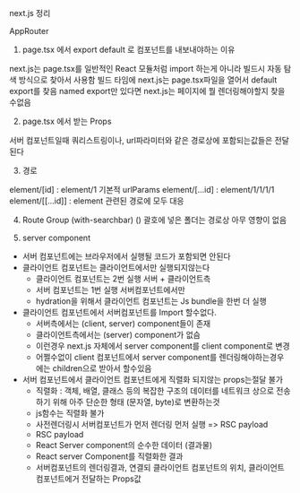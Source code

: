 next.js 정리

AppRouter

1. page.tsx 에서 export default 로 컴포넌트를 내보내야하는 이유

next.js는 page.tsx를 일반적인 React 모듈처럼 import 하는게 아니라
빌드시 자동 탐색 방식으로 찾아서 사용함
빌드 타임에 next.js는 page.tsx파일을 열어서 default export를 찾음
named export만 있다면 next.js는 페이지에 뭘 렌더링해야할지 찾을수없음

2. page.tsx 에서 받는 Props

서버 컴포넌트일때
쿼리스트링이나, url파라미터와 같은 경로상에 포함되는값들은 전달된다

3. 경로

element/[id] : element/1 기본적 urlParams
element/[...id] : element/1/1/1/1  
element/[[...id]] : element 관련된 경로에 모두 대응

4. Route Group (with-searchbar)
   () 괄호에 넣은 폴더는 경로상 아무 영향이 없음

5. server component

- 서버 컴포넌트에는 브라우저에서 실행될 코드가 포함되면 안된다
- 클라이언트 컴포넌트는 클라이언트에서만 실행되지않는다
  - 클라이언트 컴포넌트는 2번 실행 서버 + 클라이언트측
  - 서버 컴포넌트는 1번 실행 서버컴포넌트에서만
  - hydration을 위해서 클라이언트 컴포넌트는 Js bundle을 한번 더 실행
- 클라이언트 컴포넌트에서 서버컴포넌트를 Import 할수없다.
  - 서버측에서는 (client, server) component들이 존재
  - 클라이언트측에서는 (server) component가 없슴
  - 이런경우 next.js 자체에서 server component를 client component로 변경
  - 어쩔수없이 client 컴포넌트에서 server component를 렌더링해야하는경우 에는 children으로 받아서 할수있음
- 서버 컴포넌트에서 클라이언트 컴포넌트에게 직렬화 되지않는 props는절달 불가
  - 직렬화 : 객체, 배열, 클래스 등의 복잡한 구조의 데이터를 네트워크 상으로 전송하기 위해 아주 단순한 형태 (문자열, byte)로 변환하는것
  - js함수는 직렬화 불가
  - 사전렌더링시 서버컴포넌트가 먼저 렌더링 먼저 실행 => RSC payload
  - RSC payload
  - React Server component의 순수한 데이터 (결과물)
  - React server Component를 직렬화한 결과
  - 서버컴포넌트의 렌더링결과, 연결되 클라이언트 컴포넌트의 위치, 클라이언트 컴포넌트에거 전달하는 Props값
